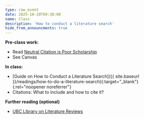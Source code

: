 ```yaml
---
type: raw_event
date: 2025-10-20T09:30:00
name: Class
description: 'How to conduct a literature search'
hide_from_announcments: true
---
```


**Pre-class work:** 

- Read [Neutral Citation is Poor Scholarship](https://www.nature.com/articles/ng.3989)
- See Canvas


**In class:**

- [Guide on How to Conduct a Literature Search]({{ site.baseurl }}/readings/how-to-do-a-literature-search){:target="_blank"}{:rel="noopener noreferrer"}
- Citations: What to include and how to cite it?


**Further reading (optional)**

 - [UBC Library on Literature Reviews](https://guides.library.ubc.ca/litreviews)